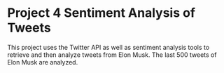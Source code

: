 # Project 4 Sentiment Analysis of Tweets
 
This project uses the Twitter API as well as sentiment analysis tools to retrieve and then analyze tweets from Elon Musk. The last 500 tweets of Elon Musk are analyzed.
